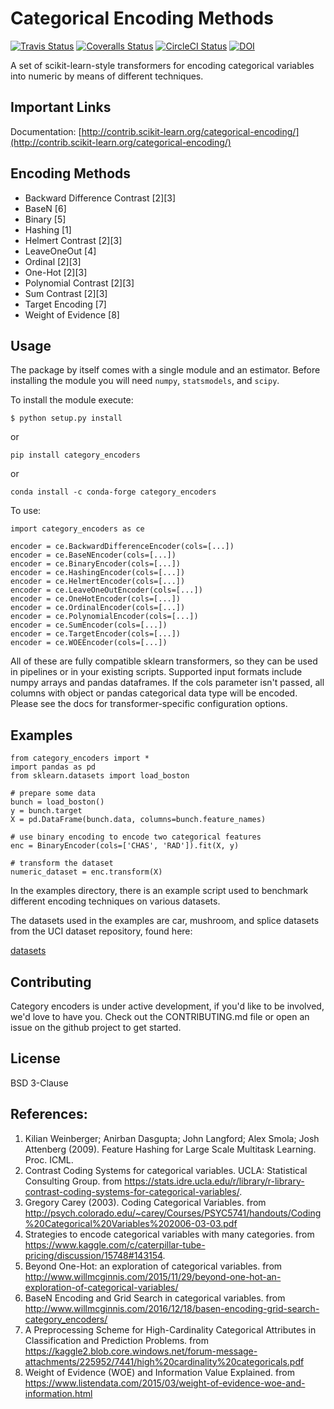 Categorical Encoding Methods
============================

[![Travis Status](https://travis-ci.org/scikit-learn-contrib/categorical-encoding.svg?branch=master)](https://travis-ci.org/scikit-learn-contrib/categorical-encoding)
[![Coveralls Status](https://coveralls.io/repos/scikit-learn-contrib/categorical-encoding/badge.svg?branch=master&service=github)](https://coveralls.io/r/scikit-learn-contrib/categorical-encoding)
[![CircleCI Status](https://circleci.com/gh/scikit-learn-contrib/categorical-encoding.svg?style=shield&circle-token=:circle-token)](https://circleci.com/gh/scikit-learn-contrib/categorical-encoding/tree/master)
[![DOI](https://zenodo.org/badge/47077067.svg)](https://zenodo.org/badge/latestdoi/47077067)

A set of scikit-learn-style transformers for encoding categorical 
variables into numeric by means of different techniques.

Important Links
---------------

Documentation: [http://contrib.scikit-learn.org/categorical-encoding/](http://contrib.scikit-learn.org/categorical-encoding/)

Encoding Methods
----------------

 * Backward Difference Contrast [2][3]
 * BaseN [6]
 * Binary [5]
 * Hashing [1]
 * Helmert Contrast [2][3]
 * LeaveOneOut [4]
 * Ordinal [2][3]
 * One-Hot [2][3]
 * Polynomial Contrast [2][3]
 * Sum Contrast [2][3]
 * Target Encoding [7]
 * Weight of Evidence [8]

Usage
-----

The package by itself comes with a single module and an estimator. Before
installing the module you will need `numpy`, `statsmodels`, and `scipy`.

To install the module execute:

```shell
$ python setup.py install
```

or 

```
pip install category_encoders
```

or

```
conda install -c conda-forge category_encoders
```
    
To use:

    import category_encoders as ce
    
    encoder = ce.BackwardDifferenceEncoder(cols=[...])
    encoder = ce.BaseNEncoder(cols=[...])
    encoder = ce.BinaryEncoder(cols=[...])
    encoder = ce.HashingEncoder(cols=[...])
    encoder = ce.HelmertEncoder(cols=[...])
    encoder = ce.LeaveOneOutEncoder(cols=[...])
    encoder = ce.OneHotEncoder(cols=[...])
    encoder = ce.OrdinalEncoder(cols=[...])
    encoder = ce.PolynomialEncoder(cols=[...])
    encoder = ce.SumEncoder(cols=[...])
    encoder = ce.TargetEncoder(cols=[...])
    encoder = ce.WOEEncoder(cols=[...])

All of these are fully compatible sklearn transformers, so they can be used in pipelines or in your existing scripts. Supported input formats include numpy arrays and pandas dataframes. If the cols parameter isn't passed, all columns with object or pandas categorical data type will be encoded. Please see the docs for transformer-specific configuration options.

Examples
--------

    from category_encoders import *
    import pandas as pd
    from sklearn.datasets import load_boston

    # prepare some data
    bunch = load_boston()
    y = bunch.target
    X = pd.DataFrame(bunch.data, columns=bunch.feature_names)

    # use binary encoding to encode two categorical features
    enc = BinaryEncoder(cols=['CHAS', 'RAD']).fit(X, y)

    # transform the dataset
    numeric_dataset = enc.transform(X)

In the examples directory, there is an example script used to benchmark
different encoding techniques on various datasets.

The datasets used in the examples are car, mushroom, and splice datasets 
from the UCI dataset repository, found here:

[datasets](https://archive.ics.uci.edu/ml/datasets)

Contributing
------------

Category encoders is under active development, if you'd like to be involved, we'd love to have you. Check out the CONTRIBUTING.md file
or open an issue on the github project to get started.

License
-------

BSD 3-Clause

References:
-----------

 1. Kilian Weinberger; Anirban Dasgupta; John Langford; Alex Smola; Josh Attenberg (2009). Feature Hashing for Large Scale Multitask Learning. Proc. ICML.
 2. Contrast Coding Systems for categorical variables.  UCLA: Statistical Consulting Group. from https://stats.idre.ucla.edu/r/library/r-library-contrast-coding-systems-for-categorical-variables/.
 3. Gregory Carey (2003). Coding Categorical Variables. from http://psych.colorado.edu/~carey/Courses/PSYC5741/handouts/Coding%20Categorical%20Variables%202006-03-03.pdf
 4. Strategies to encode categorical variables with many categories. from https://www.kaggle.com/c/caterpillar-tube-pricing/discussion/15748#143154.
 5. Beyond One-Hot: an exploration of categorical variables. from http://www.willmcginnis.com/2015/11/29/beyond-one-hot-an-exploration-of-categorical-variables/
 6. BaseN Encoding and Grid Search in categorical variables. from http://www.willmcginnis.com/2016/12/18/basen-encoding-grid-search-category_encoders/
 7. A Preprocessing Scheme for High-Cardinality Categorical Attributes in Classification and Prediction Problems. from https://kaggle2.blob.core.windows.net/forum-message-attachments/225952/7441/high%20cardinality%20categoricals.pdf
 8. Weight of Evidence (WOE) and Information Value Explained. from https://www.listendata.com/2015/03/weight-of-evidence-woe-and-information.html
